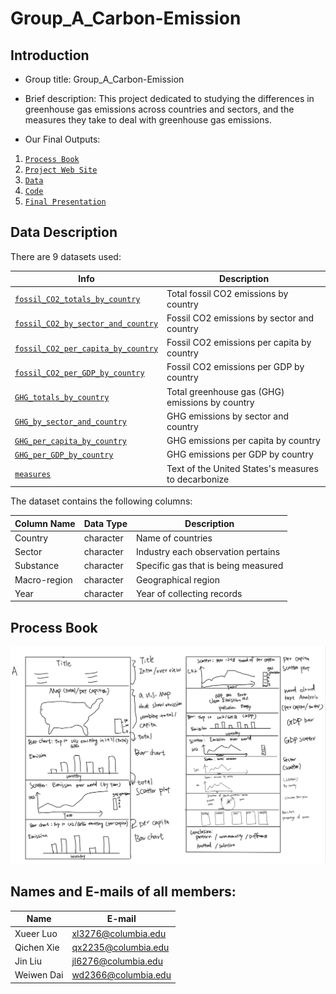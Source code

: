 # Group_A_Carbon-Emission

## Introduction

- Group title: Group_A_Carbon-Emission

- Brief description: This project dedicated to studying the differences in greenhouse gas emissions across countries and sectors, and the measures they take to deal with greenhouse gas emissions.

- Our Final Outputs:
1. [`Process Book`](https://github.com/QMSS-G5063-2023/Group_A_Carbon-Emission/blob/main/ProcessBook/ProcessBook_GroupA.png)
2. [`Project Web Site`](https://groupa-carbon-emission.shinyapps.io/Final_Project_GroupA/)
3. [`Data`](https://github.com/QMSS-G5063-2023/Group_A_Carbon-Emission/tree/main/data)
4. [`Code`](https://github.com/QMSS-G5063-2023/Group_A_Carbon-Emission/blob/main/code%20and%20website/Final%20Project%20Code_GroupA.Rmd)
5. [`Final Presentation`](https://www.youtube.com/watch?v=xPGmCCfHj_Y)

## Data Description
There are 9 datasets used:

| Info                  | Description |
|-------------------------------|-------------|
| [`fossil_CO2_totals_by_country`](https://github.com/QMSS-G5063-2023/Group_A_Carbon-Emission/blob/main/data/CO2_totals.csv) | Total fossil CO2 emissions by country |
| [`fossil_CO2_by_sector_and_country`](https://github.com/QMSS-G5063-2023/Group_A_Carbon-Emission/blob/main/data/CO2_sector.csv) | Fossil CO2 emissions by sector and country |
| [`fossil_CO2_per_capita_by_country`](https://github.com/QMSS-G5063-2023/Group_A_Carbon-Emission/blob/main/data/CO2_capita_country.csv) | Fossil CO2 emissions per capita by country |
| [`fossil_CO2_per_GDP_by_country`](https://github.com/QMSS-G5063-2023/Group_A_Carbon-Emission/blob/main/data/CO2_GDP_country.csv) | Fossil CO2 emissions per GDP by country |
| [`GHG_totals_by_country`](https://github.com/QMSS-G5063-2023/Group_A_Carbon-Emission/blob/main/data/GHG_totals.csv) | Total greenhouse gas (GHG) emissions by country |
| [`GHG_by_sector_and_country`](https://github.com/QMSS-G5063-2023/Group_A_Carbon-Emission/blob/main/data/GHG_sector.csv) | GHG emissions by sector and country |
| [`GHG_per_capita_by_country`](https://github.com/QMSS-G5063-2023/Group_A_Carbon-Emission/blob/main/data/GHG_capita_country.csv) | GHG emissions per capita by country |
| [`GHG_per_GDP_by_country`](https://github.com/QMSS-G5063-2023/Group_A_Carbon-Emission/blob/main/data/GHG_GDP_country.csv) | GHG emissions per GDP by country |
| [`measures`](https://github.com/QMSS-G5063-2023/Group_A_Carbon-Emission/blob/main/data/measures.docx) | Text of the United States's measures to decarbonize |

The dataset contains the following columns:

| Column Name | Data Type | Description |
|-------------|-----------|-------------|
| Country     | character | Name of countries |
| Sector      | character | Industry each observation pertains |
| Substance   | character | Specific gas that is being measured |
| Macro-region| character | Geographical region |
| Year        | character | Year of collecting records |

## Process Book
![Process Book](ProcessBook/ProcessBook_GroupA.png)

## Names and E-mails of all members: 

|  Name   | E-mail  |
|  ---   | ---  |
|  Xueer Luo   | xl3276@columbia.edu  |
|  Qichen Xie  | qx2235@columbia.edu  |
| Jin Liu  | jl6276@columbia.edu |
| Weiwen Dai | wd2366@columbia.edu |

